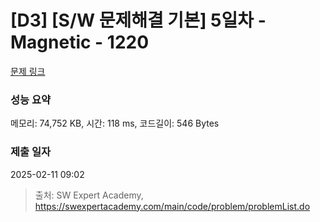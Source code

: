 # [D3] [S/W 문제해결 기본] 5일차 - Magnetic - 1220 

[문제 링크](https://swexpertacademy.com/main/code/problem/problemDetail.do?contestProbId=AV14hwZqABsCFAYD) 

### 성능 요약

메모리: 74,752 KB, 시간: 118 ms, 코드길이: 546 Bytes

### 제출 일자

2025-02-11 09:02



> 출처: SW Expert Academy, https://swexpertacademy.com/main/code/problem/problemList.do